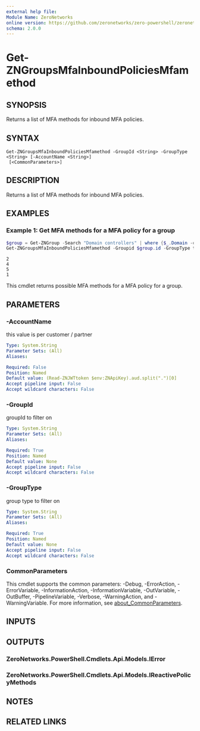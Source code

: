 ```yaml
---
external help file:
Module Name: ZeroNetworks
online version: https://github.com/zeronetworks/zero-powershell/zeronetworks/get-zngroupsmfainboundpoliciesmfamethod
schema: 2.0.0
---
```


# Get-ZNGroupsMfaInboundPoliciesMfamethod

## SYNOPSIS
Returns a list of MFA methods for inbound MFA policies.

## SYNTAX

```
Get-ZNGroupsMfaInboundPoliciesMfamethod -GroupId <String> -GroupType <String> [-AccountName <String>]
 [<CommonParameters>]
```

## DESCRIPTION
Returns a list of MFA methods for inbound MFA policies.

## EXAMPLES

### Example 1: Get MFA methods for a MFA policy for a group
```powershell
$group = Get-ZNGroup -Search "Domain controllers" | where {$_.Domain -eq "tag"}
Get-ZNGroupsMfaInboundPoliciesMfamethod -Groupid $group.id -GroupType tag        
```

```output
2
4
5
1
```

This cmdlet returns possible MFA methods for a MFA policy for a group.

## PARAMETERS

### -AccountName
this value is per customer / partner

```yaml
Type: System.String
Parameter Sets: (All)
Aliases:

Required: False
Position: Named
Default value: (Read-ZNJWTtoken $env:ZNApiKey).aud.split(".")[0]
Accept pipeline input: False
Accept wildcard characters: False
```

### -GroupId
groupId to filter on

```yaml
Type: System.String
Parameter Sets: (All)
Aliases:

Required: True
Position: Named
Default value: None
Accept pipeline input: False
Accept wildcard characters: False
```

### -GroupType
group type to filter on

```yaml
Type: System.String
Parameter Sets: (All)
Aliases:

Required: True
Position: Named
Default value: None
Accept pipeline input: False
Accept wildcard characters: False
```

### CommonParameters
This cmdlet supports the common parameters: -Debug, -ErrorAction, -ErrorVariable, -InformationAction, -InformationVariable, -OutVariable, -OutBuffer, -PipelineVariable, -Verbose, -WarningAction, and -WarningVariable. For more information, see [about_CommonParameters](http://go.microsoft.com/fwlink/?LinkID=113216).

## INPUTS

## OUTPUTS

### ZeroNetworks.PowerShell.Cmdlets.Api.Models.IError

### ZeroNetworks.PowerShell.Cmdlets.Api.Models.IReactivePolicyMethods

## NOTES

## RELATED LINKS

